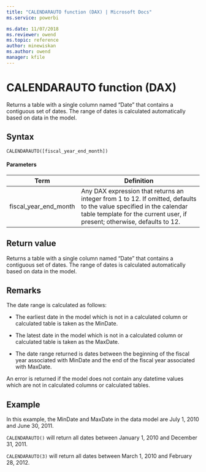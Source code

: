 ```yaml
---
title: "CALENDARAUTO function (DAX) | Microsoft Docs"
ms.service: powerbi 

ms.date: 11/07/2018
ms.reviewer: owend
ms.topic: reference
author: minewiskan
ms.author: owend
manager: kfile
---
```

# CALENDARAUTO function (DAX)
  
Returns a table with a single column named “Date” that contains a contiguous set of dates. The range of dates is calculated automatically based on data in the model.  
  
## Syntax  
  
```dax
CALENDARAUTO([fiscal_year_end_month])  
```
  
#### Parameters  
  
|Term|Definition|  
|--------|--------------|  
|fiscal_year_end_month|Any DAX expression that returns an integer from 1 to 12. If omitted, defaults to the value specified in the calendar table template for the current user, if present; otherwise, defaults to 12.|  
  
## Return value  
Returns a table with a single column named “Date” that contains a contiguous set of dates. The range of dates is calculated automatically based on data in the model.  
  
## Remarks  
The date range is calculated as follows:  
  
-   The earliest date in the model which is not in a calculated column or calculated table is taken as the MinDate.  
  
-   The latest date in the model which is not in a calculated column or calculated table is taken as the MaxDate.  
  
-   The date range returned is dates between the beginning of the fiscal year associated with MinDate and the end of the fiscal year associated with MaxDate.  
  
An error is returned if the model does not contain any datetime values which are not in calculated columns or calculated tables.  
  
## Example  
In this example, the MinDate and MaxDate in the data model are July 1, 2010 and June 30, 2011.  
  
`CALENDARAUTO()` will return all dates between January 1, 2010 and December 31, 2011.  
  
`CALENDARAUTO(3)` will return all dates between March 1, 2010 and February 28, 2012.  
  
